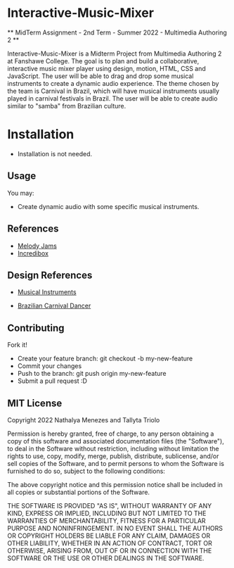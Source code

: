 # Interactive-Music-Mixer

** MidTerm Assignment - 2nd Term - Summer 2022 - Multimedia Authoring 2 ** 

Interactive-Music-Mixer is a Midterm Project from Multimedia Authoring 2 at Fanshawe College. The goal is to plan and build a collaborative, interactive music mixer player using design, motion, HTML, CSS and JavaScript. 
The user will be able to drag and drop some musical instruments to create a dynamic audio experience. 
The theme chosen by the team is Carnival in Brazil, which will have musical instruments usually played in carnival festivals in Brazil. The user will be able to create audio similar to "samba" from Brazilian culture. 

# Installation

- Installation is not needed.

## Usage
You may:

- Create dynamic audio with some specific musical instruments. 

## References
 - [Melody Jams](https://melodyjams.com/https://www.incredibox.com/pt/)
 - [Incredibox](https://www.incredibox.com/pt/)

## Design References 
- [Musical Instruments](https://infograficos.estadao.com.br/public/especiais/carnaval/2016/conheca-os-instrumentos/)

- [Brazilian Carnival Dancer](https://www.freepik.com/free-vector/brazilian-carnival-dancer-collection_6744383.htm?query=carnaval&collectionId=2318&&position=0&from_view=collections)

## Contributing 

Fork it!

- Create your feature branch: git checkout -b my-new-feature
- Commit your changes
- Push to the branch: git push origin my-new-feature
- Submit a pull request :D

## MIT License

Copyright 2022 Nathalya Menezes and Tallyta Triolo

Permission is hereby granted, free of charge, to any person obtaining a copy of this software and associated documentation files (the "Software"), to deal in the Software without restriction, including without limitation the rights to use, copy, modify, merge, publish, distribute, sublicense, and/or sell copies of the Software, and to permit persons to whom the Software is furnished to do so, subject to the following conditions:

The above copyright notice and this permission notice shall be included in all copies or substantial portions of the Software.

THE SOFTWARE IS PROVIDED "AS IS", WITHOUT WARRANTY OF ANY KIND, EXPRESS OR IMPLIED, INCLUDING BUT NOT LIMITED TO THE WARRANTIES OF MERCHANTABILITY, FITNESS FOR A PARTICULAR PURPOSE AND NONINFRINGEMENT. IN NO EVENT SHALL THE AUTHORS OR COPYRIGHT HOLDERS BE LIABLE FOR ANY CLAIM, DAMAGES OR OTHER LIABILITY, WHETHER IN AN ACTION OF CONTRACT, TORT OR OTHERWISE, ARISING FROM, OUT OF OR IN CONNECTION WITH THE SOFTWARE OR THE USE OR OTHER DEALINGS IN THE SOFTWARE.

